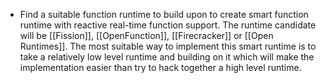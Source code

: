 - Find a suitable function runtime to build upon to create smart function runtime with reactive real-time function support. The runtime candidate will be [[Fission]], [[OpenFunction]], [[Firecracker]] or [[Open Runtimes]]. The most suitable way to implement this smart runtime is to take a relatively low level runtime and building on it which will make the implementation easier than try to hack together a high level runtime.
